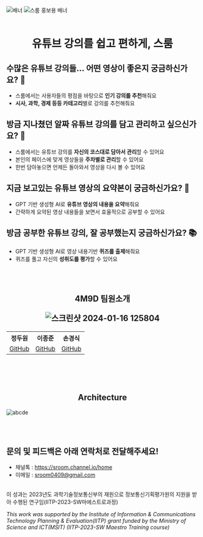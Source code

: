 ![배너](https://github.com/4m9d/.github/assets/63336701/93c71a1a-3997-4a98-9654-1bf45667d6a7)
![스룸 홍보용 배너](https://github.com/4m9d/.github/assets/63336701/6fa888ee-0cd2-4741-bcf4-5c4c086e2e50)
<br></br>
<h1 align='center'> 유튜브 강의를 쉽고 편하게, 스룸 </h1>

## 수많은 유튜브 강의들... 어떤 영상이 좋은지 궁금하신가요? 🤔
- 스룸에서는 사용자들의 평점을 바탕으로 **인기 강의를 추천**해줘요
- **시사, 과학, 경제 등등 카테고리**별로 강의를 추천해줘요
## 방금 지나쳤던 알짜 유튜브 강의를 담고 관리하고 싶으신가요? 👀
- 스룸에서는 유튜브 강의를 **자신의 코스대로 담아서 관리**할 수 있어요
- 본인의 페이스에 맞게 영상들을 **주차별로 관리**할 수 있어요
- 한번 담아놓으면 언제든 돌아와서 영상을 다시 볼 수 있어요
## 지금 보고있는 유튜브 영상의 요약본이 궁금하신가요? 📝
- GPT 기반 생성형 AI로 **유튜브 영상의 내용을 요약**해줘요
- 간략하게 요약된 영상 내용들을 보면서 효율적으로 공부할 수 있어요 
## 방금 공부한 유튜브 강의, 잘 공부했는지 궁금하신가요? 📚
- GPT 기반 생성형 AI로 영상 내용기반 **퀴즈를 출제**해줘요
- 퀴즈를 풀고 자신의 **성취도를 평가**할 수 있어요

<br></br>
<h2 align='center'>4M9D 팀원소개</center>

![스크린샷 2024-01-16 125804](https://github.com/4m9d/.github/assets/47748085/b36c4086-5855-4e40-b641-8796088c7a09)

<table>
  <th>정두원</th>
  <th>이종준</th>
  <th>손경식</th>
  <tr>
    <td><a href='https://github.com/D-w-nJ'>GitHub</a></td>
    <td><a href='https://github.com/oikkoikk'>GitHub</a></td>
    <td><a href='https://github.com/Son-Gyeongsik'>GitHub</a></td>
  </tr>
</table>

<br></br>
<h2 align='center'>Architecture</h2>

![abcde](https://github.com/4m9d/.github/assets/96522218/83bf1a93-9363-470e-ab76-75b9f3e88127)

<br></br>

## 문의 및 피드백은 아래 연락처로 전달해주세요!
- 채널톡 : https://sroom.channel.io/home
- 이메일 : sroom0409@gmail.com
<br/>
이 성과는 2023년도 과학기술정보통신부의 재원으로 정보통신기획평가원의 지원을 받아 수행된 연구임(IITP-2023-SW마에스트로과정)

*This work was supported by the Institute of Information & Communications Technology Planning & Evaluation(IITP) grant funded by the Ministry of Science and ICT(MSIT) (IITP-2023-SW Maestro Training course)*
